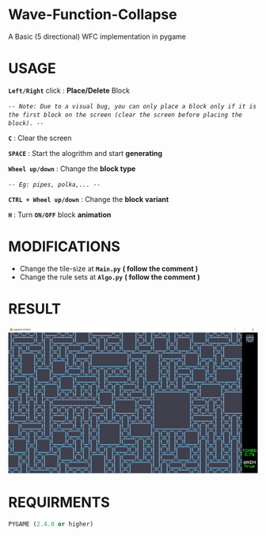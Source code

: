 # Wave-Function-Collapse
A Basic (5 directional) WFC implementation in pygame 

# USAGE
**`Left/Right`** click : **Place/Delete** Block

*`-- Note: Due to a visual bug, you can only place a block only if it is the first block on the screen (clear the screen before placing the block). --`*

**`C`** : Clear the screen

**`SPACE`** : Start the alogrithm and start **generating**

**`Wheel up/down`** : Change the **block type**

*`-- Eg: pipes, polka,... --`*

**`CTRL + Wheel up/down`** : Change the **block variant**

**`H`** : Turn **`ON/OFF`** block **animation**

# MODIFICATIONS
+ Change the tile-size at **`Main.py`** **( follow the comment )**
+ Change the rule sets at **`Algo.py`** **( follow the comment )**

# RESULT
![Rail tileset](Screenshots/demo1.png)

# REQUIRMENTS
```PYTHON
PYGAME (2.4.0 or higher)
```


